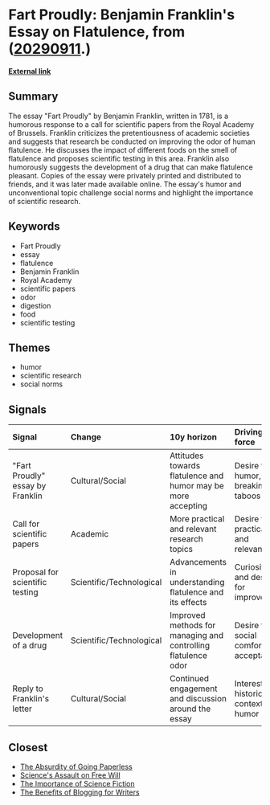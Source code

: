 # __Fart Proudly: Benjamin Franklin's Essay on Flatulence__, from ([20290911](https://kghosh.substack.com/p/20290911).)

__[External link](https://en.wikipedia.org/wiki/Fart_Proudly)__



## Summary

The essay "Fart Proudly" by Benjamin Franklin, written in 1781, is a humorous response to a call for scientific papers from the Royal Academy of Brussels. Franklin criticizes the pretentiousness of academic societies and suggests that research be conducted on improving the odor of human flatulence. He discusses the impact of different foods on the smell of flatulence and proposes scientific testing in this area. Franklin also humorously suggests the development of a drug that can make flatulence pleasant. Copies of the essay were privately printed and distributed to friends, and it was later made available online. The essay's humor and unconventional topic challenge social norms and highlight the importance of scientific research.

## Keywords

* Fart Proudly
* essay
* flatulence
* Benjamin Franklin
* Royal Academy
* scientific papers
* odor
* digestion
* food
* scientific testing

## Themes

* humor
* scientific research
* social norms

## Signals

| Signal                           | Change                   | 10y horizon                                                   | Driving force                               |
|:---------------------------------|:-------------------------|:--------------------------------------------------------------|:--------------------------------------------|
| "Fart Proudly" essay by Franklin | Cultural/Social          | Attitudes towards flatulence and humor may be more accepting  | Desire for humor, breaking taboos           |
| Call for scientific papers       | Academic                 | More practical and relevant research topics                   | Desire for practicality and relevance       |
| Proposal for scientific testing  | Scientific/Technological | Advancements in understanding flatulence and its effects      | Curiosity and desire for improvement        |
| Development of a drug            | Scientific/Technological | Improved methods for managing and controlling flatulence odor | Desire for social comfort and acceptability |
| Reply to Franklin's letter       | Cultural/Social          | Continued engagement and discussion around the essay          | Interest in historical context and humor    |

## Closest

* [The Absurdity of Going Paperless](795f331de0f04c70bc309ec865fa1769)
* [Science's Assault on Free Will](20dcd5f1dfbe5f80a079ad28644cf08f)
* [The Importance of Science Fiction](8ebb431ce8d949d5a1ecb52bbd42a69f)
* [The Benefits of Blogging for Writers](6b3692a1d1a6c0c95fdf258204f85ebb)